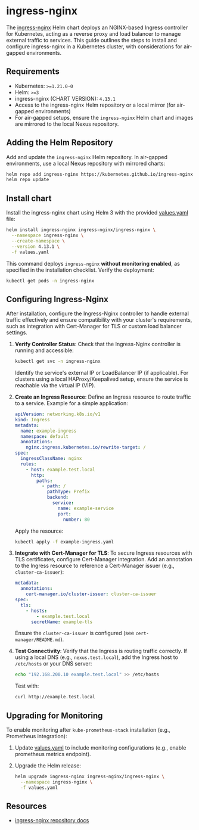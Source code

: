 # ingress-nginx

The [ingress-nginx](https://github.com/kubernetes/ingress-nginx) Helm chart deploys an NGINX-based Ingress controller for Kubernetes, acting as a reverse proxy and load balancer to manage external traffic to services. This guide outlines the steps to install and configure ingress-nginx in a Kubernetes cluster, with considerations for air-gapped environments.

## Requirements

- Kubernetes: `>=1.21.0-0`
- Helm: `>=3`
- ingress-nginx (CHART VERSION): `4.13.1`
- Access to the ingress-nginx Helm repository or a local mirror (for air-gapped environments)
- For air-gapped setups, ensure the `ingress-nginx` Helm chart and images are mirrored to the local Nexus repository.

## Adding the Helm Repository

Add and update the `ingress-nginx` Helm repository. In air-gapped environments, use a local Nexus repository with mirrored charts:

```bash
helm repo add ingress-nginx https://kubernetes.github.io/ingress-nginx
helm repo update
```

## Install chart

Install the ingress-nginx chart using Helm 3 with the provided [values.yaml](./values.yaml) file:

```bash
helm install ingress-nginx ingress-nginx/ingress-nginx \
  --namespace ingress-nginx \
  --create-namespace \
  --version 4.13.1 \
  -f values.yaml
```

This command deploys `ingress-nginx` **without monitoring enabled**, as specified in the installation checklist. Verify the deployment:

```bash
kubectl get pods -n ingress-nginx
```

## Configuring Ingress-Nginx

After installation, configure the Ingress-Nginx controller to handle external traffic effectively and ensure compatibility with your cluster's requirements, such as integration with Cert-Manager for TLS or custom load balancer settings.

1. **Verify Controller Status**:
   Check that the Ingress-Nginx controller is running and accessible:

   ```bash
   kubectl get svc -n ingress-nginx
   ```

   Identify the service's external IP or LoadBalancer IP (if applicable). For clusters using a local HAProxy/Keepalived setup, ensure the service is reachable via the virtual IP (VIP).

2. **Create an Ingress Resource**:
   Define an Ingress resource to route traffic to a service. Example for a simple application:

   ```yaml
   apiVersion: networking.k8s.io/v1
   kind: Ingress
   metadata:
     name: example-ingress
     namespace: default
     annotations:
       nginx.ingress.kubernetes.io/rewrite-target: /
   spec:
     ingressClassName: nginx
     rules:
       - host: example.test.local
         http:
           paths:
             - path: /
               pathType: Prefix
               backend:
                 service:
                   name: example-service
                   port:
                     number: 80
   ```

   Apply the resource:

   ```bash
   kubectl apply -f example-ingress.yaml
   ```

3. **Integrate with Cert-Manager for TLS**:
   To secure Ingress resources with TLS certificates, configure Cert-Manager integration. Add an annotation to the Ingress resource to reference a Cert-Manager issuer (e.g., `cluster-ca-issuer`):

   ```yaml
   metadata:
     annotations:
       cert-manager.io/cluster-issuer: cluster-ca-issuer
   spec:
     tls:
       - hosts:
           - example.test.local
         secretName: example-tls
   ```

   Ensure the `cluster-ca-issuer` is configured (see `cert-manager/README.md`).

4. **Test Connectivity**:
   Verify that the Ingress is routing traffic correctly. If using a local DNS (e.g., `nexus.test.local`), add the Ingress host to `/etc/hosts` or your DNS server:

   ```bash
   echo "192.168.200.10 example.test.local" >> /etc/hosts
   ```

   Test with:

   ```bash
   curl http://example.test.local
   ```

## Upgrading for Monitoring

To enable monitoring after `kube-prometheus-stack` installation (e.g., Prometheus integration):

1. Update [values.yaml](./values.yaml) to include monitoring configurations (e.g., enable prometheus metrics endpoint).

1. Upgrade the Helm release:

   ```bash
   helm upgrade ingress-nginx ingress-nginx/ingress-nginx \
     --namespace ingress-nginx \
     -f values.yaml
   ```

## Resources

- [ingress-nginx repository docs](https://github.com/kubernetes/ingress-nginx/tree/main/charts/ingress-nginx)
